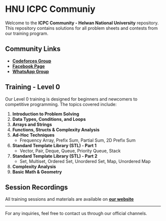 # HNU ICPC Communiy

Welcome to the **ICPC Community - Helwan National University** repository. This repository contains solutions for all problem sheets and contests from our training program.

## Community Links
- **[Codeforces Group](https://codeforces.com/group/elwkSKiCvi/contests)**
- **[Facebook Page](https://www.facebook.com/fcsit.hnu.icpc)**
- **[WhatsApp Group](https://chat.whatsapp.com/L7uXmt7mBCWDiReg7VFh49)**

## Training - Level 0
Our Level 0 training is designed for beginners and newcomers to competitive programming. The topics covered include:

1. **Introduction to Problem Solving**
2. **Data Types, Conditions, and Loops**
3. **Arrays and Strings**
4. **Functions, Structs & Complexity Analysis**
5. **Ad-Hoc Techniques**
   - Frequency Array, Prefix Sum, Partial Sum, 2D Prefix Sum
6. **Standard Template Library (STL) - Part 1**
   - Vector, Pair, Deque, Queue, Priority Queue, Stack
7. **Standard Template Library (STL) - Part 2**
   - Set, Multiset, Ordered Set, Unordered Set, Map, Unordered Map
8. **Complexity Analysis**
9. **Basic Math & Geometry**

## Session Recordings
All training sessions and materials are available on **[our website](https://www.hnu-icpc.com/)**

---
For any inquiries, feel free to contact us through our official channels.

